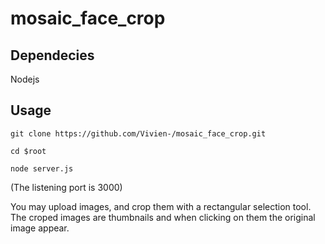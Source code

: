 # mosaic_face_crop

## Dependecies

Nodejs

## Usage

`git clone https://github.com/Vivien-/mosaic_face_crop.git`

`cd $root`

`node server.js`

(The listening port is 3000)

You may upload images, and crop them with a rectangular selection tool.
The croped images are thumbnails and when clicking on them the original image appear.
